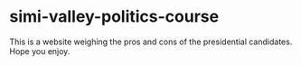 # simi-valley-politics-course
This is a website weighing the pros and cons of the presidential candidates. Hope you enjoy.
